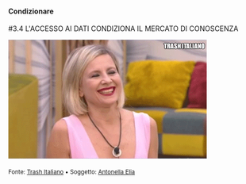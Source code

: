 #### Condizionare

<span class="tesi">#3.4 L'ACCESSO AI DATI CONDIZIONA IL MERCATO DI CONOSCENZA</span>

![D'Elia](../assets/images/ANTONELLA-IN-EFFETTI.gif ':size=450x100%')

<small> Fonte: [Trash Italiano](https://www.trashitaliano.it/gif/gif-gfvip-antonella-elia-in-effetti/) • Soggetto: [Antonella Elia](https://it.wikipedia.org/wiki/Antonella_Elia)</small>
